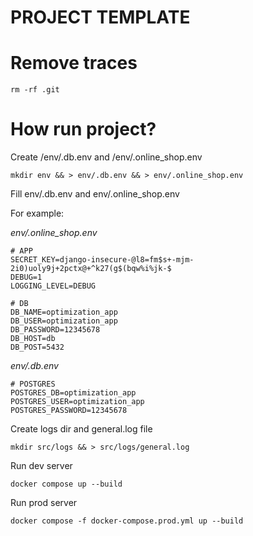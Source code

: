 # PROJECT TEMPLATE

# Remove traces

```rm -rf .git```


# How run project?

Create /env/.db.env and /env/.online_shop.env

```mkdir env && > env/.db.env && > env/.online_shop.env```

Fill env/.db.env and env/.online_shop.env

For example: 

*env/.online_shop.env*

```
# APP
SECRET_KEY=django-insecure-@l8=fm$s+-mjm-2i0)uoly9j+2pctx@+^k27(g$(bqw%i%jk-$
DEBUG=1
LOGGING_LEVEL=DEBUG

# DB
DB_NAME=optimization_app
DB_USER=optimization_app
DB_PASSWORD=12345678
DB_HOST=db
DB_POST=5432
```

*env/.db.env*
```
# POSTGRES
POSTGRES_DB=optimization_app
POSTGRES_USER=optimization_app
POSTGRES_PASSWORD=12345678
```

Create logs dir and general.log file

```mkdir src/logs && > src/logs/general.log ```

Run dev server

```docker compose up --build```

Run prod server

```docker compose -f docker-compose.prod.yml up --build```
